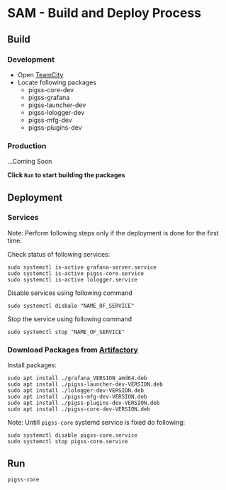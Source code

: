 # SAM - Build and Deploy Process

## Build

### Development

* Open [TeamCity](http://teamcitydev.picarro.int/overview.html)
* Locate following packages
    * pigss-core-dev
    * pigss-grafana
    * pigss-launcher-dev
    * pigss-lologger-dev
    * pigss-mfg-dev
    * pigss-plugins-dev

### Production

...Coming Soon

**Click `Run` to start building the packages**

## Deployment

### Services

Note: Perform following steps only if the deployment is done for the first time.

Check status of following services:

    sudo systemctl is-active grafana-server.service
    sudo systemctl is-active pigss-core.service
    sudo systemctl is-active lologger.service

Disable services using following command

    sudo systemctl disbale "NAME_OF_SERVICE"

Stop the service using following command

    sudo systemctl stop "NAME_OF_SERVICE"

### Download Packages from [Artifactory](https://picarro.jfrog.io/picarro/webapp/#/login)

Install packages:

    sudo apt install ./grafana_VERSION_amd64.deb
    sudo apt install ./pigss-launcher-dev-VERSION.deb
    sudo apt install ./lologger-dev-VERSION.deb
    sudo apt install ./pigss-mfg-dev-VERSION.deb
    sudo apt install ./pigss-plugins-dev-VERSION.deb
    sudo apt install ./pigss-core-dev-VERSION.deb

Note: Untill `pigss-core` systemd service is fixed do following:

    sudo systemctl disable pigss-core.service
    sudo systemctl stop pigss-core.service

## Run

    pigss-core